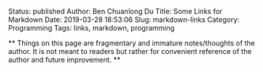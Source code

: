 Status: published
Author: Ben Chuanlong Du
Title: Some Links for Markdown
Date: 2019-03-28 18:53:06
Slug: markdown-links
Category: Programming
Tags: links, markdown, programming 

**
Things on this page are fragmentary and immature notes/thoughts of the author. 
It is not meant to readers but rather for convenient reference of the author and future improvement.
**
 

